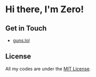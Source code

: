 # Hi there, I'm Zero! 

## Get in Touch

- [guns.lol](https://guns.lol/46)

## License

All my codes are under the [MIT License](https://opensource.org/licenses/MIT).
